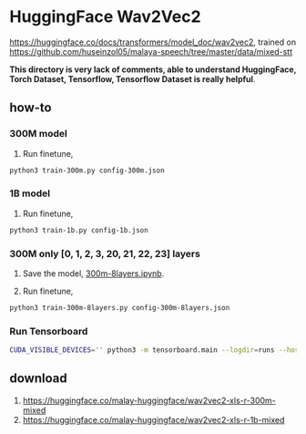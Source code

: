 # HuggingFace Wav2Vec2

https://huggingface.co/docs/transformers/model_doc/wav2vec2, trained on https://github.com/huseinzol05/malaya-speech/tree/master/data/mixed-stt

**This directory is very lack of comments, able to understand HuggingFace, Torch Dataset, Tensorflow, Tensorflow Dataset is really helpful**.

## how-to

### 300M model

1. Run finetune,

```bash
python3 train-300m.py config-300m.json
```

### 1B model

1. Run finetune,

```bash
python3 train-1b.py config-1b.json
```

### 300M only [0, 1, 2, 3, 20, 21, 22, 23] layers

1. Save the model, [300m-8layers.ipynb](300m-8layers.ipynb).

2. Run finetune,

```bash
python3 train-300m-8layers.py config-300m-8layers.json
```

### Run Tensorboard

```bash
CUDA_VISIBLE_DEVICES='' python3 -m tensorboard.main --logdir=runs --host=0.0.0.0
```

## download

1. https://huggingface.co/malay-huggingface/wav2vec2-xls-r-300m-mixed
2. https://huggingface.co/malay-huggingface/wav2vec2-xls-r-1b-mixed
